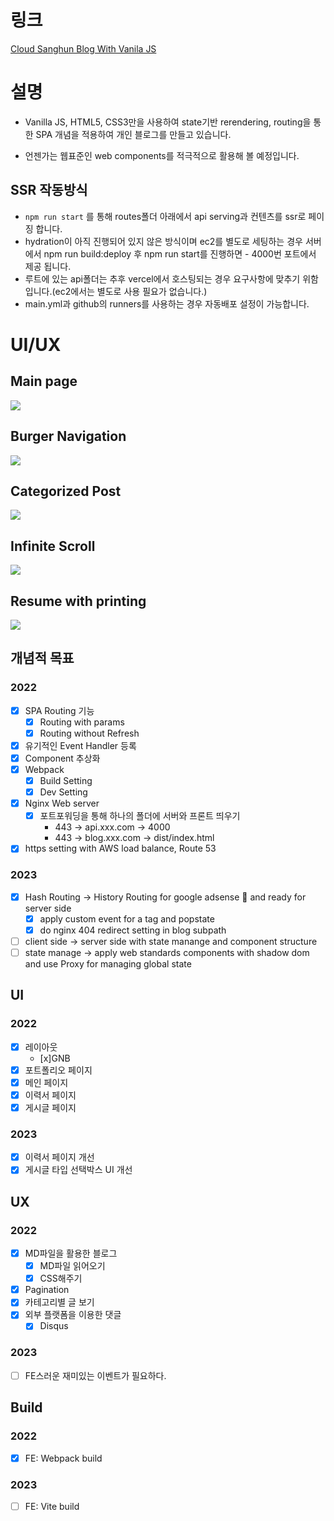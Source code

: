 # 링크

[Cloud Sanghun Blog With Vanila JS](https://blog.cloud-sanghun.com/)

# 설명

- Vanilla JS, HTML5, CSS3만을 사용하여 state기반 rerendering, routing을 통한 SPA 개념을 적용하여 개인 블로그를 만들고 있습니다.

- 언젠가는 웹표준인 web components를 적극적으로 활용해 볼 예정입니다.

## SSR 작동방식

- `npm run start` 를 통해 routes폴더 아래에서 api serving과 컨텐츠를 ssr로 페이징 합니다.
- hydration이 아직 진행되어 있지 않은 방식이며 ec2를 별도로 세팅하는 경우 서버에서 npm run build:deploy 후 npm run start를 진행하면 - 4000번 포트에서 제공 됩니다.
- 루트에 있는 api폴더는 추후 vercel에서 호스팅되는 경우 요구사항에 맞추기 위함 입니다.(ec2에서는 별도로 사용 필요가 없습니다.)
- main.yml과 github의 runners를 사용하는 경우 자동배포 설정이 가능합니다.

# UI/UX

## Main page

<img src="./static/gif/blog-main.gif">

## Burger Navigation

<img src="./static/gif/blog-burger.gif">

## Categorized Post

<img src="./static/gif/blog-category.gif">

## Infinite Scroll

<img src="./static/gif/blog-infinitescroll.gif">

## Resume with printing

<img src="./static/gif/blog-resume.gif">

## 개념적 목표

### 2022

- [x] SPA Routing 기능
  - [x] Routing with params
  - [x] Routing without Refresh
- [x] 유기적인 Event Handler 등록
- [x] Component 추상화
- [x] Webpack
  - [x] Build Setting
  - [x] Dev Setting
- [x] Nginx Web server
  - [x] 포트포워딩을 통해 하나의 폴더에 서버와 프론트 띄우기
    - 443 -> api.xxx.com -> 4000
    - 443 -> blog.xxx.com -> dist/index.html
- [x] https setting with AWS load balance, Route 53

### 2023

- [x] Hash Routing -> History Routing for google adsense 👀 and ready for server side
  - [x] apply custom event for a tag and popstate
  - [x] do nginx 404 redirect setting in blog subpath
- [ ] client side -> server side with state manange and component structure
- [ ] state manage -> apply web standards components with shadow dom and use Proxy for managing global state

## UI

### 2022

- [x] 레이아웃
  - [x]GNB
- [x] 포트폴리오 페이지
- [x] 메인 페이지
- [x] 이력서 페이지
- [x] 게시글 페이지

### 2023

- [x] 이력서 페이지 개선
- [x] 게시글 타입 선택박스 UI 개선

## UX

### 2022

- [x] MD파일을 활용한 블로그
  - [x] MD파일 읽어오기
  - [x] CSS해주기
- [x] Pagination
- [x] 카테고리별 글 보기
- [x] 외부 플랫폼을 이용한 댓글
  - [x] Disqus

### 2023

- [ ] FE스러운 재미있는 이벤트가 필요하다.

## Build

### 2022

- [x] FE: Webpack build

### 2023

- [ ] FE: Vite build
